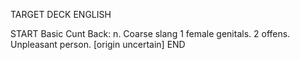 TARGET DECK
ENGLISH

START
Basic
Cunt
Back: n. Coarse slang 1 female genitals. 2 offens. Unpleasant person. [origin uncertain]
END
